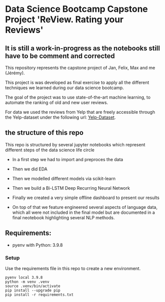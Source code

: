 # Data Science Bootcamp Capstone Project 'ReView. Rating your Reviews'

## It is still a work-in-progress as the notebooks still have to be comment and corrected

This repository represents the capstone project of Jan, Felix, Max and me (Jérémy).

This project is was developed as final exercise to apply all the different techniques we learned during our data science bootcamp.

The goal of the project was to use state-of-the-art machine learning, to automate the ranking of old and new user reviews. 

For data we used the reviews from Yelp that are freely accessible through the Yelp-dataset under the following url: [Yelp-Dataset](https://www.yelp.com/dataset).

## the structure of this repo

This repo is structured by several jupyter notebooks which represent different steps of the data science life circle

* In a first step we had to import and preproces the data

* Then we did EDA

* Then we modelled different models via scikit-learn

* Then we build a Bi-LSTM Deep Recurring Neural Network

* Finally we created a very simple offline dashboard to present our results


* On top of that we feature engineered several aspects of language data, which all were not included in the final model but are documented in a final neotebook highlighting several NLP methods. 

## Requirements:

- pyenv with Python: 3.9.8

### Setup

Use the requirements file in this repo to create a new environment.

```
pyenv local 3.9.8
python -m venv .venv
source .venv/bin/activate
pip install --upgrade pip
pip install -r requirements.txt
```
